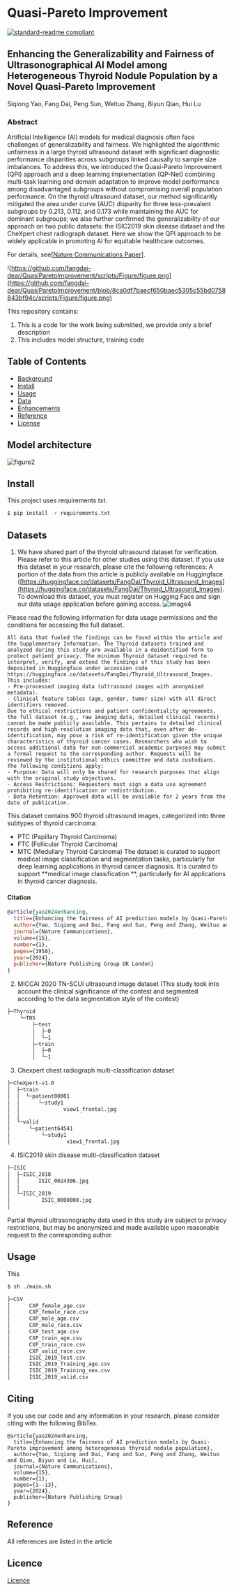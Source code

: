 # Quasi-Pareto Improvement
[![standard-readme compliant](https://img.shields.io/badge/readme%20style-standard-brightgreen.svg?style=flat-square)](https://github.com/RichardLitt/standard-readme)

## Enhancing the Generalizability and Fairness of Ultrasonographical AI Model among Heterogeneous Thyroid Nodule Population by a Novel Quasi-Pareto Improvement

Siqiong Yao, Fang Dai, Peng Sun, Weituo Zhang, Biyun Qian, Hui Lu
### Abstract

Artificial Intelligence (AI) models for medical diagnosis often face challenges of generalizability and fairness. We highlighted the algorithmic unfairness in a large thyroid ultrasound dataset with significant diagnostic performance disparities across subgroups linked causally to sample size imbalances. To address this, we introduced the Quasi-Pareto Improvement (QPI) approach and a deep learning implementation (QP-Net) combining multi-task learning and domain adaptation to improve model performance among disadvantaged subgroups without compromising overall population performance. On the thyroid ultrasound dataset, our method significantly mitigated the area under curve (AUC) disparity for three less-prevalent subgroups by 0.213, 0.112, and 0.173 while maintaining the AUC for dominant subgroups; we also further confirmed the generalizability of our approach on two public datasets: the ISIC2019 skin disease dataset and the CheXpert chest radiograph dataset. Here we show the QPI approach to be widely applicable in promoting AI for equitable healthcare outcomes.


For details, see[[Nature Communications Paper](https://www.nature.com/articles/s41467-024-44906-y#citeas)].


![https://github.com/fangdai-dear/QuasiParetoImprovement/scripts/Figure/figure.png](https://github.com/fangdai-dear/QuasiParetoImprovement/blob/8ca0df7baecf650baec5305c55bd0758843bf94c/scripts/Figure/figure.png)

This repository contains:

1.   This is a code for the work being submitted, we provide only a brief description
2.   This includes model structure, training code

## Table of Contents

- [Background](#background)
- [Install](#install)
- [Usage](#usage)
- [Data](#Datasets)
- [Enhancements](#enhancements)
- [Reference](#reference)
- [License](#license)

## Model architecture

![figure2](https://github.com/fangdai-dear/QuasiParetoImprovement/blob/master/scripts/Figure/figure2.png)


## Install

This project uses requirements.txt.

```sh
$ pip install -r requirements.txt
```

## Datasets
1. We have shared part of the thyroid ultrasound dataset for verification. Please refer to this article for other studies using this dataset.
If you use this dataset in your research, please cite the following references:
A portion of the data from this article is publicly available on Huggingface ([https://huggingface.co/datasets/FangDai/Thyroid_Ultrasound_Images](https://huggingface.co/datasets/FangDai/Thyroid_Ultrasound_Images). To download this dataset, you must register on Hugging Face and sign our data usage application before gaining access.
![image4](https://github.com/fangdai-dear/QuasiParetoImprovement/blob/master/scripts/Figure/image4.png)

Please read the following information for data usage permissions and the conditions for accessing the full dataset.
```
All data that fueled the findings can be found within the article and the Supplementary Information. The Thyroid datasets trained and analyzed during this study are available in a deidentified form to protect patient privacy. The minimum Thyroid dataset required to interpret, verify, and extend the findings of this study has been deposited in Huggingface under accession code https://huggingface.co/datasets/FangDai/Thyroid_Ultrasound_Images. This includes:
- Pre-processed imaging data (ultrasound images with anonymized metadata).
- Clinical feature tables (age, gender, tumor size) with all direct identifiers removed.
Due to ethical restrictions and patient confidentiality agreements, the full dataset (e.g., raw imaging data, detailed clinical records) cannot be made publicly available. This pertains to detailed clinical records and high-resolution imaging data that, even after de-identification, may pose a risk of re-identification given the unique characteristics of thyroid cancer cases. Researchers who wish to access additional data for non-commercial academic purposes may submit a formal request to the corresponding author. Requests will be reviewed by the institutional ethics committee and data custodians. The following conditions apply:
- Purpose: Data will only be shared for research purposes that align with the original study objectives. 
- Access Restrictions: Requesters must sign a data use agreement prohibiting re-identification or redistribution.
- Data Retention: Approved data will be available for 2 years from the date of publication.
```
This dataset contains 900 thyroid ultrasound images, categorized into three subtypes of thyroid carcinoma:
- PTC (Papillary Thyroid Carcinoma) 
- FTC (Follicular Thyroid Carcinoma) 
- MTC (Medullary Thyroid Carcinoma) 
The dataset is curated to support medical image classification and segmentation tasks, particularly for deep learning applications in thyroid cancer diagnosis.
It is curated to support **medical image classification **, particularly for AI applications in thyroid cancer diagnosis.
#### Citation
```bibtex
@article{yao2024enhancing,
  title={Enhancing the fairness of AI prediction models by Quasi-Pareto improvement among heterogeneous thyroid nodule population},
  author={Yao, Siqiong and Dai, Fang and Sun, Peng and Zhang, Weituo and Qian, Biyun and Lu, Hui},
  journal={Nature Communications},
  volume={15},
  number={1},
  pages={1958},
  year={2024},
  publisher={Nature Publishing Group UK London}
}
```
2. MICCAI 2020 TN-SCUI ultrasound image dataset (This study took into account the clinical significance of the contest and segmented according to the data segmentation style of the contest)
```sh
├─Thyroid
    └─TNS
        ├─test
        │  ├─0
        │  └─1
        ├─train
        │  ├─0
        │  └─1
```
3. Chexpert chest radiograph multi-classification dataset
```sh
├─CheXpert-v1.0
│  ├─train
│  │  └─patient00001
│  │      └─study1
│  │              view1_frontal.jpg
│  │              
│  └─valid
│      └─patient64541
│          └─study1
│                  view1_frontal.jpg
```
4. ISIC2019 skin disease multi-classification dataset
```     sh              
├─ISIC
│  ├─ISIC_2018
│  │      ISIC_0024306.jpg
│  │      
│  └─ISIC_2019
│          ISIC_0000000.jpg
│          
```
Partial thyroid ultrasonography data used in this study are subject to privacy restrictions, but may be anonymized and made available upon reasonable request to the corresponding author.

## Usage

This  

```sh
$ sh ./main.sh
```
```sh
├─CSV
│      CXP_female_age.csv
│      CXP_female_race.csv
│      CXP_male_age.csv
│      CXP_male_race.csv
│      CXP_test_age.csv
│      CXP_train_age.csv
│      CXP_train_race.csv
│      CXP_valid_race.csv
│      ISIC_2019_Test.csv
│      ISIC_2019_Training_age.csv
│      ISIC_2019_Training_sex.csv
│      ISIC_2019_valid.csv
```
## Citing
If you use our code and any information in your research, please consider citing with the following BibTex.
```text
@article{yao2024enhancing,
  title={Enhancing the fairness of AI prediction models by Quasi-Pareto improvement among heterogeneous thyroid nodule population},
  author={Yao, Siqiong and Dai, Fang and Sun, Peng and Zhang, Weituo and Qian, Biyun and Lu, Hui},
  journal={Nature Communications},
  volume={15},
  number={1},
  pages={1--13},
  year={2024},
  publisher={Nature Publishing Group}
}
```

## Reference
All references are listed in the article

## Licence
[Licence](https://github.com/fangdai-dear/QuasiParetoImprovement/blob/master/LICENSE)

